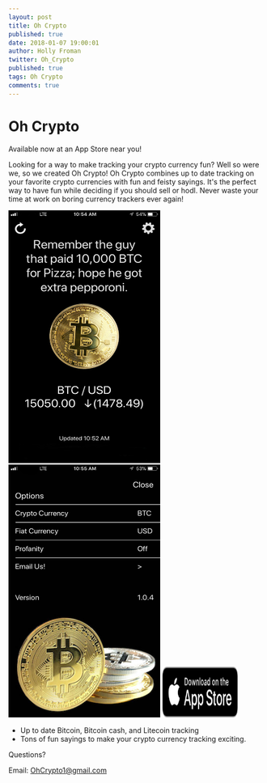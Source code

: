 ```yaml
---
layout: post
title: Oh Crypto
published: true
date: 2018-01-07 19:00:01
author: Holly Froman
twitter: Oh_Crypto
published: true
tags: Oh Crypto
comments: true
---
```


# Oh Crypto

Available now at an App Store near you!

Looking for a way to make tracking your crypto currency fun? Well so were we, so we created Oh Crypto! Oh Crypto combines up to date tracking on your favorite crypto currencies with fun and feisty sayings. It's the perfect way to have fun while deciding if you should sell or hodl. Never waste your time at work on boring currency trackers ever again!

<img src="/images/SSImage5.jpg" alt="alt text" width="300px" height="500px"/>
<img src="/images/SSImage4.jpg" alt="alt text" width="300px" height="500px"/>
<a href="https://itunes.apple.com/us/app/oh-crypto/id1331572156?ls=1&mt=8" target="_blank">
<img src="/images/Download_on_the_App_Store_Badge_US-UK_RGB_blk_092917.svg" alt="alt text" width="150px" height="100px">
</a>


- Up to date Bitcoin, Bitcoin cash, and Litecoin tracking
- Tons of fun sayings to make your crypto currency tracking exciting.

Questions?  

Email: OhCrypto1@gmail.com
